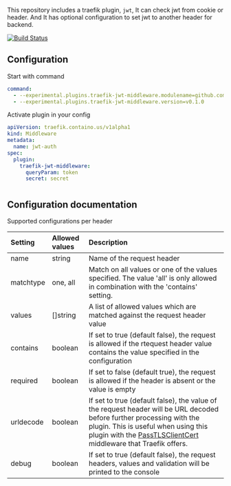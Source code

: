 This repository includes a traefik plugin, `jwt`, It can check jwt from cookie or header. And It has optional configuration to set jwt to another header for backend.

[![Build Status](https://github.com/aseara/traefik-jwt-plugin/workflows/Main/badge.svg?branch=master)](https://github.com/aseara/traefik-jwt-plugin/actions)

## Configuration

Start with command
```yaml
command:
  - --experimental.plugins.traefik-jwt-middleware.modulename=github.com/aseara/traefik-jwt-plugin
  - --experimental.plugins.traefik-jwt-middleware.version=v0.1.0
```

Activate plugin in your config

```yaml
apiVersion: traefik.containo.us/v1alpha1
kind: Middleware
metadata:
  name: jwt-auth
spec:
  plugin:
    traefik-jwt-middleware:
      queryParam: token
      secret: secret
```

#
## Configuration documentation

Supported configurations per header

| Setting   | Allowed values | Description |
| :--       | :--            | :--         |
| name      | string   | Name of the request header |
| matchtype | one, all | Match on all values or one of the values specified. The value 'all' is only allowed in combination with the 'contains' setting.|
| values    | []string | A list of allowed values which are matched against the request header value|
| contains  | boolean  | If set to true (default false), the request is allowed if the rtequest header value contains the value specified in the configuration |
| required  | boolean  | If set to false (default true), the request is allowed if the header is absent or the value is empty|
| urldecode | boolean  | If set to true (default false), the value of the request header will be URL decoded before further processing with the plugin. This is useful when using this plugin with the [PassTLSClientCert](https://doc.traefik.io/traefik/middlewares/passtlsclientcert/) middleware that Traefik offers.
| debug     | boolean  | If set to true (default false), the request headers, values and validation will be printed to the console|
